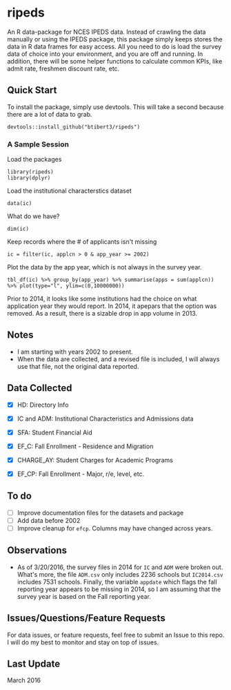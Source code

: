 # ripeds

An R data-package for NCES IPEDS data. Instead of crawling the data manually or using the IPEDS package, this package simply keeps stores the data in R data frames for easy access.  All you need to do is load the survey data of choice into your environment, and you are off and running.  In addition, there will be some helper functions to calculate common KPIs, like admit rate, freshmen discount rate, etc.

## Quick Start

To install the package, simply use devtools.  This will take a second because there are a lot of data to grab.

```
devtools::install_github("btibert3/ripeds")
```

### A Sample Session

Load the packages

```
library(ripeds)
library(dplyr)
```

Load the institutional characterstics dataset

```
data(ic)
```

What do we have?

```
dim(ic)
```

Keep records where the # of applicants isn't missing

```
ic = filter(ic, applcn > 0 & app_year >= 2002)
```

Plot the data by the app year, which is not always in the survey year.  

```
tbl_df(ic) %>% group_by(app_year) %>% summarise(apps = sum(applcn)) %>% plot(type="l", ylim=c(0,10000000))
```

Prior to 2014, it looks like some institutions had the choice on what application year they would report.  In 2014, it apepars that the option was removed.  As a result, there is a sizable drop in app volume in 2013.


## Notes  

- I am starting with years 2002 to present.
- When the data are collected, and a revised file is included, I will always use that file, not the original data reported.


## Data Collected

- [x] HD: Directory Info
- [x] IC and ADM: Institutional Characteristics and Admissions data  
- [x] SFA: Student Financial Aid  
- [x] EF_C: Fall Enrollment - Residence and Migration
- [x] CHARGE_AY: Student Charges for Academic Programs
- [x] EF_CP: Fall Enrollment - Major, r/e, level, etc.


## To do

- [ ] Improve documentation files for the datasets and package
- [ ] Add data before 2002 
- [ ] Improve cleanup for `efcp`. Columns may have changed across years.

## Observations  

- As of 3/20/2016, the survey files in 2014 for `IC` and `ADM` were broken out.  What's more, the file `ADM.csv` only includes 2236 schools but `IC2014.csv` includes 7531 schools.  Finally, the variable `appdate` which flags the fall reporting year appears to be missing in 2014, so I am assuming that the survey year is based on the Fall reporting year.  





## Issues/Questions/Feature Requests

For data issues, or feature requests, feel free to submit an Issue to this repo.  I will do my best to monitor and stay on top of issues.



## Last Update

March 2016